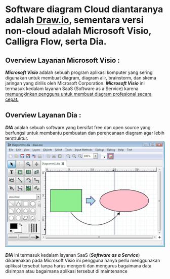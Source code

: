 <h1>Software diagram Cloud diantaranya adalah
	<a href="https://draw.io">Draw.io</a>, sementara versi non-cloud  adalah Microsoft Visio, Calligra Flow, serta Dia.</h1>

<h2>Overview Layanan Microsoft Visio : </h2>
<i><b>Microsoft Visio</b></i> adalah sebuah program aplikasi komputer yang sering digunakan untuk membuat diagram, diagram alir, brainstorm, dan skema jaringan yang dirilis oleh Microsoft Corporation.
<i><b>Microsoft Visio</b></i> ini termasuk kedalam layanan SaaS (Software as a Service) karena <u>memungkinkan pengguna untuk membuat diagram profesional secara cepat.</u>

<h2>Overview Layanan Dia : </h2>
<i><b>DIA</b></i> adalah sebuah software yang bersifat free dan open source yang berfungsi untuk membantu pembuatan dan perencanaan diagram agar lebih terstruktur. 
<img src="images/un.png"></img>

<i><b>DIA</b></i> ini termasuk kedalam layanan SaaS (<i><b>Software as a Service</b></i>) dikarenakan pada Microsoft Visio ini pengguna hanya perlu menggunakan aplikasi tersebut tanpa harus mengerti dan mengurus bagaimana data disimpan atau bagaimana aplikasi tersebut di maintenance